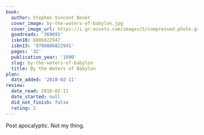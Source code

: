 ```yaml
---
book:
  author: Stephen Vincent Benét
  cover_image: by-the-waters-of-babylon.jpg
  cover_image_url: https://i.gr-assets.com/images/S/compressed.photo.goodreads.com/books/1240150319l/369691.jpg
  goodreads: '369691'
  isbn10: 0886822947
  isbn13: '9780886822941'
  pages: '32'
  publication_year: '1990'
  slug: by-the-waters-of-babylon
  title: By the Waters of Babylon
plan:
  date_added: '2018-02-11'
review:
  date_read: 2018-02-11
  date_started: null
  did_not_finish: false
  rating: 2
---
```


Post apocalyptic. Not my thing.
